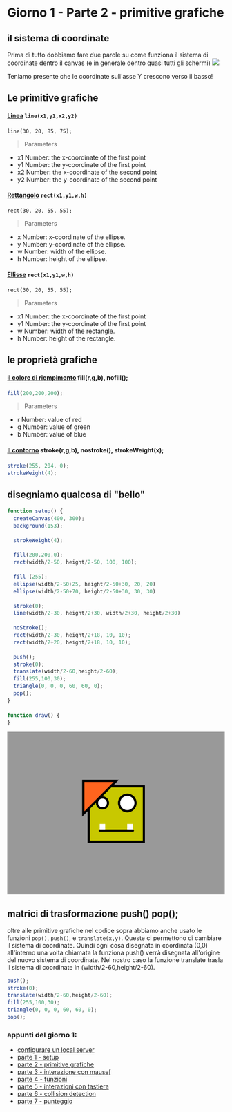 # Giorno 1 - Parte 2 - primitive grafiche

## il sistema di coordinate
Prima di tutto dobbiamo fare due parole su come funziona il sistema di coordinate dentro il canvas (e in generale dentro quasi tutti gli schermi)
![](https://www.codenameone.com/img/blog/coordinate_system.gif)

Teniamo presente che le coordinate sull'asse Y crescono verso il basso!

## Le primitive grafiche
#### [Linea](https://p5js.org/reference/#/p5/line) `line(x1,y1,x2,y2)`

```
line(30, 20, 85, 75);
```

> Parameters
- x1	Number: the x-coordinate of the first point
- y1	Number: the y-coordinate of the first point
- x2	Number: the x-coordinate of the second point
- y2	Number: the y-coordinate of the second point


#### [Rettangolo](https://p5js.org/reference/#/p5/rect) `rect(x1,y1,w,h)`

```
rect(30, 20, 55, 55);
```

> Parameters
- x	Number: x-coordinate of the ellipse.
- y	Number: y-coordinate of the ellipse.
- w	Number: width of the ellipse.
- h	Number: height of the ellipse.


#### [Ellisse](https://p5js.org/reference/#/p5/ellipse) `rect(x1,y1,w,h)`

```
rect(30, 20, 55, 55);
```

> Parameters
- x1	Number: the x-coordinate of the first point
- y1	Number: the y-coordinate of the first point
- w	Number: width of the rectangle.
- h	Number: height of the rectangle.


## le proprietà grafiche
#### [il colore di riempimento](https://p5js.org/reference/#/p5/fill) fill(r,g,b), nofill();
```javascript
fill(200,200,200);
```
> Parameters
- r	Number: value of red
- g	Number: value of green
- b	Number: value of blue


#### [Il contorno](https://p5js.org/reference/#/p5/stroke) stroke(r,g,b), nostroke(), strokeWeight(x);

```javascript
stroke(255, 204, 0);
strokeWeight(4);
```

## disegniamo qualcosa di "bello"
```javascript
function setup() {
  createCanvas(400, 300);
  background(153);

  strokeWeight(4);

  fill(200,200,0);
  rect(width/2-50, height/2-50, 100, 100);

  fill (255);
  ellipse(width/2-50+25, height/2-50+30, 20, 20)
  ellipse(width/2-50+70, height/2-50+30, 30, 30)

  stroke(0);
  line(width/2-30, height/2+30, width/2+30, height/2+30)

  noStroke();
  rect(width/2-30, height/2+18, 10, 10);
  rect(width/2+20, height/2+18, 10, 10);

  push();
  stroke(0);
  translate(width/2-60,height/2-60);
  fill(255,100,30);
  triangle(0, 0, 0, 60, 60, 0);
  pop();
}

function draw() {
}

```
![](https://raw.githubusercontent.com/lorenzoromagnoli/p5js_workshop/master/giorno1/tutorialIMG/primitiveGrafiche.png)

## matrici di trasformazione push() pop();
oltre alle primitive grafiche nel codice sopra abbiamo anche usato le funzioni `pop()`, `push()`, e `translate(x,y)`. Queste ci permettono di cambiare il sistema di coordinate. Quindi ogni cosa disegnata in coordinata (0,0) all'interno una volta chiamata la funziona push() verrà disegnata all'origine del nuovo sistema di coordinate. Nel nostro caso la funzione translate trasla il sistema di coordinate in (width/2-60,height/2-60).
```javascript
push();
stroke(0);
translate(width/2-60,height/2-60);
fill(255,100,30);
triangle(0, 0, 0, 60, 60, 0);
pop();
```

### appunti del giorno 1:
- [configurare un local server](https://lorenzoromagnoli.github.io/p5js_workshop/giorno1/setup_atom-live-server.html)
- [parte 1 - setup ](https://lorenzoromagnoli.github.io/p5js_workshop/giorno1/parte1-setup.html)
- [parte 2 - primitive grafiche](https://lorenzoromagnoli.github.io/p5js_workshop/giorno1/parte2-primitive-grafiche.html)
- [parte 3 - interazione con mause](https://lorenzoromagnoli.github.io/p5js_workshop/giorno1/parte3-interazioni_col_mouse.html)[
- [parte 4 - funzioni](https://lorenzoromagnoli.github.io/p5js_workshop/giorno1/parte4-funzioni.html)
- [parte 5 - interazioni con tastiera](https://lorenzoromagnoli.github.io/p5js_workshop/giorno1/parte5-interazioni-con-tastiera.html)
- [parte 6 - collision detection](https://lorenzoromagnoli.github.io/p5js_workshop/giorno1/parte6-collision-detection.html)
- [parte 7 - punteggio](https://lorenzoromagnoli.github.io/p5js_workshop/giorno1/parte7_punteggio.html)
